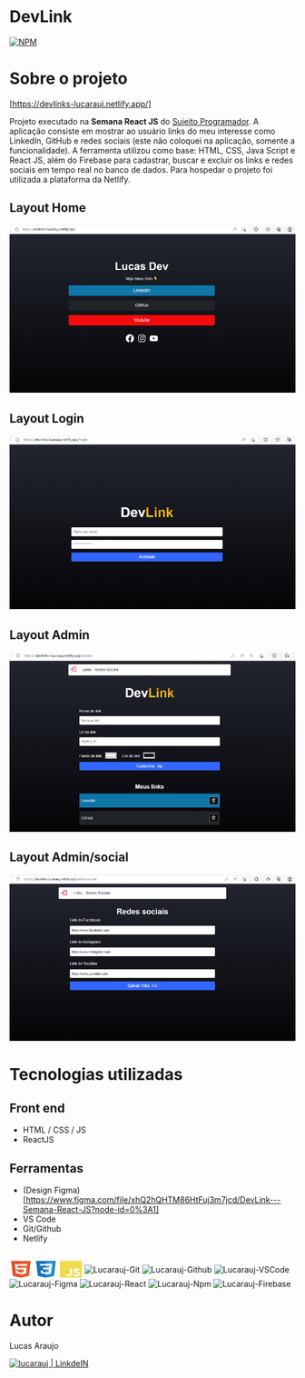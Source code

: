 # DevLink
[![NPM](https://img.shields.io/npm/l/react)](https://github.com/lucarauj/devlinks/blob/main/LICENSE)

# Sobre o projeto

[https://devlinks-lucarauj.netlify.app/]

Projeto executado na **Semana React JS** do [Sujeito Programador](https://sujeitoprogramador.com/).
A aplicação consiste em mostrar ao usuário links do meu interesse como LinkedIn, GitHub e redes sociais (este não coloquei na aplicação, somente a funcionalidade).
A ferramenta utilizou como base: HTML, CSS, Java Script e React JS, além do Firebase para cadastrar, buscar e excluir os links e redes sociais em tempo real no banco de dados. Para hospedar o projeto foi utilizada a plataforma da Netlify.

## Layout Home
![Layout Home](https://github.com/lucarauj/assets/blob/main/Devlink%201.png)

## Layout Login
![Layout Login](https://github.com/lucarauj/assets/blob/main/Devlink%202.png)

## Layout Admin
![Layout Admin](https://github.com/lucarauj/assets/blob/main/Devlink%203.png)

## Layout Admin/social
![Layout Admin/Social](https://github.com/lucarauj/assets/blob/main/Devlink%204.png)


# Tecnologias utilizadas

## Front end
- HTML / CSS / JS
- ReactJS

## Ferramentas
- (Design Figma)[https://www.figma.com/file/xhQ2hQHTM86HtFuj3m7jcd/DevLink---Semana-React-JS?node-id=0%3A1]
- VS Code
- Git/Github
- Netlify

<div style="display: inline_block"><br>
  <img align="center" alt="Lucarauj-HTML" height="30" width="40" src="https://raw.githubusercontent.com/devicons/devicon/master/icons/html5/html5-original.svg">
  <img align="center" alt="Lucarauj-CSS" height="30" width="40" src="https://raw.githubusercontent.com/devicons/devicon/master/icons/css3/css3-original.svg">
  <img align="center" alt="Lucarauj-Js" height="30" width="40" src="https://raw.githubusercontent.com/devicons/devicon/master/icons/javascript/javascript-plain.svg">
  <img align="center" alt="Lucarauj-Git" height="30" width="40" src="https://cdn.jsdelivr.net/gh/devicons/devicon/icons/git/git-original.svg">
  <img align="center" alt="Lucarauj-Github" height="30" width="40" src="https://cdn.jsdelivr.net/gh/devicons/devicon/icons/github/github-original.svg">
  <img align="center" alt="Lucarauj-VSCode" height="30" width="40" src="https://cdn.jsdelivr.net/gh/devicons/devicon/icons/vscode/vscode-original.svg">
  <img align="center" alt="Lucarauj-Figma" height="30" width="40" src="https://cdn.jsdelivr.net/gh/devicons/devicon/icons/figma/figma-original.svg">
  <img align="center" alt="Lucarauj-React" height="30" width="40" src="https://cdn.jsdelivr.net/gh/devicons/devicon/icons/react/react-original-wordmark.svg" />
  <img align="center" alt="Lucarauj-Npm" height="30" width="40" src="https://cdn.jsdelivr.net/gh/devicons/devicon/icons/npm/npm-original-wordmark.svg">
  <img align="center" alt="Lucarauj-Firebase" height="30" width="40" src="https://cdn.jsdelivr.net/gh/devicons/devicon/icons/firebase/firebase-plain-wordmark.svg"/>
          
  
</div>

# Autor

Lucas Araujo

<a href="https://www.linkedin.com/in/lucarauj"><img alt="lucarauj | LinkdeIN" width="40px" src="https://user-images.githubusercontent.com/43545812/144035037-0f415fc7-9f96-4517-a370-ccc6e78a714b.png" /></a>

